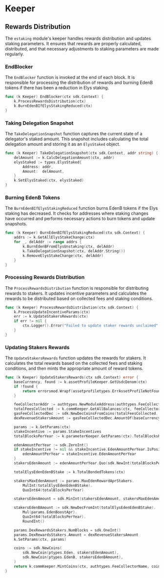 <!--
order: 3
-->

# Keeper

## Rewards Distribution

The `estaking` module's keeper handles rewards distribution and updates staking parameters. It ensures that rewards are properly calculated, distributed, and that necessary adjustments to staking parameters are made regularly.

### EndBlocker

The `EndBlocker` function is invoked at the end of each block. It is responsible for processing the distribution of rewards and burning EdenB tokens if there has been a reduction in Elys staking.

```go
func (k Keeper) EndBlocker(ctx sdk.Context) {
    k.ProcessRewardsDistribution(ctx)
    k.BurnEdenBIfElysStakingReduced(ctx)
}
```

### Taking Delegation Snapshot

The `TakeDelegationSnapshot` function captures the current state of a delegator's staked amount. This snapshot includes calculating the total delegation amount and storing it as an `ElysStaked` object.

```go
func (k Keeper) TakeDelegationSnapshot(ctx sdk.Context, addr string) {
    delAmount := k.CalcDelegationAmount(ctx, addr)
    elysStaked := types.ElysStaked{
        Address: addr,
        Amount:  delAmount,
    }
    k.SetElysStaked(ctx, elysStaked)
}
```

### Burning EdenB Tokens

The `BurnEdenBIfElysStakingReduced` function burns EdenB tokens if the Elys staking has decreased. It checks for addresses where staking changes have occurred and performs necessary actions to burn tokens and update snapshots.

```go
func (k Keeper) BurnEdenBIfElysStakingReduced(ctx sdk.Context) {
    addrs := k.GetAllElysStakeChange(ctx)
    for _, delAddr := range addrs {
        k.BurnEdenBFromElysUnstaking(ctx, delAddr)
        k.TakeDelegationSnapshot(ctx, delAddr.String())
        k.RemoveElysStakeChange(ctx, delAddr)
    }
}
```

### Processing Rewards Distribution

The `ProcessRewardsDistribution` function is responsible for distributing rewards to stakers. It updates incentive parameters and calculates the rewards to be distributed based on collected fees and staking conditions.

```go
func (k Keeper) ProcessRewardsDistribution(ctx sdk.Context) {
    k.ProcessUpdateIncentiveParams(ctx)
    err := k.UpdateStakersRewards(ctx)
    if err != nil {
        ctx.Logger().Error("Failed to update staker rewards unclaimed", "error", err)
    }
}
```

### Updating Stakers Rewards

The `UpdateStakersRewards` function updates the rewards for stakers. It calculates the total rewards based on the collected fees and staking conditions, and then mints the appropriate amount of reward tokens.

```go
func (k Keeper) UpdateStakersRewards(ctx sdk.Context) error {
    baseCurrency, found := k.assetProfileKeeper.GetUsdcDenom(ctx)
    if !found {
        return errorsmod.Wrapf(assetprofiletypes.ErrAssetProfileNotFound, "asset %s not found", ptypes.BaseCurrency)
    }

    feeCollectorAddr := authtypes.NewModuleAddress(authtypes.FeeCollectorName)
    totalFeesCollected := k.commKeeper.GetAllBalances(ctx, feeCollectorAddr)
    gasFeeCollectedDec := sdk.NewDecCoinsFromCoins(totalFeesCollected...)
    dexRevenueStakersAmount := gasFeeCollectedDec.AmountOf(baseCurrency)

    params := k.GetParams(ctx)
    stakeIncentive := params.StakeIncentives
    totalBlocksPerYear := k.parameterKeeper.GetParams(ctx).TotalBlocksPerYear

    edenAmountPerYear := sdk.ZeroInt()
    if stakeIncentive != nil && stakeIncentive.EdenAmountPerYear.IsPositive() {
        edenAmountPerYear = stakeIncentive.EdenAmountPerYear
    }
    stakersEdenAmount := edenAmountPerYear.Quo(sdk.NewInt(totalBlocksPerYear))

    totalElysEdenEdenBStake := k.TotalBondedTokens(ctx)

    stakersMaxEdenAmount := params.MaxEdenRewardAprStakers.
        MulInt(totalElysEdenEdenBStake).
        QuoInt64(totalBlocksPerYear)

    stakersEdenAmount = sdk.MinInt(stakersEdenAmount, stakersMaxEdenAmount.TruncateInt())

    stakersEdenBAmount := sdk.NewDecFromInt(totalElysEdenEdenBStake).
        Mul(params.EdenBoostApr).
        QuoInt64(totalBlocksPerYear).
        RoundInt()

    params.DexRewardsStakers.NumBlocks = sdk.OneInt()
    params.DexRewardsStakers.Amount = dexRevenueStakersAmount
    k.SetParams(ctx, params)

    coins := sdk.NewCoins(
        sdk.NewCoin(ptypes.Eden, stakersEdenAmount),
        sdk.NewCoin(ptypes.EdenB, stakersEdenBAmount),
    )
    return k.commKeeper.MintCoins(ctx, authtypes.FeeCollectorName, coins.Sort())
}
```
